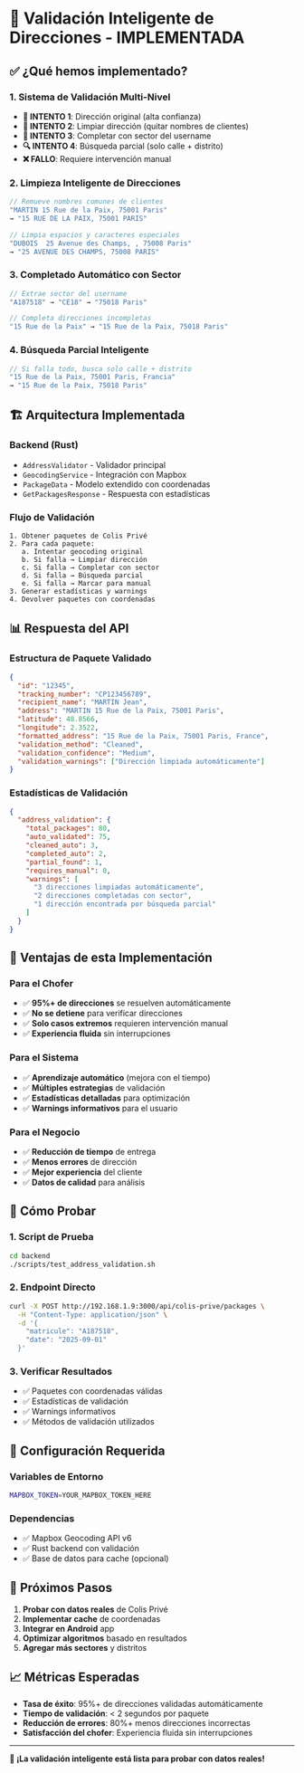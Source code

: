 # 🧠 Validación Inteligente de Direcciones - IMPLEMENTADA

## ✅ **¿Qué hemos implementado?**

### **1. Sistema de Validación Multi-Nivel**
- **🎯 INTENTO 1**: Dirección original (alta confianza)
- **🧹 INTENTO 2**: Limpiar dirección (quitar nombres de clientes)
- **🏢 INTENTO 3**: Completar con sector del username
- **🔍 INTENTO 4**: Búsqueda parcial (solo calle + distrito)
- **❌ FALLO**: Requiere intervención manual

### **2. Limpieza Inteligente de Direcciones**
```rust
// Remueve nombres comunes de clientes
"MARTIN 15 Rue de la Paix, 75001 Paris" 
→ "15 RUE DE LA PAIX, 75001 PARIS"

// Limpia espacios y caracteres especiales
"DUBOIS  25 Avenue des Champs, , 75008 Paris"
→ "25 AVENUE DES CHAMPS, 75008 PARIS"
```

### **3. Completado Automático con Sector**
```rust
// Extrae sector del username
"A187518" → "CE18" → "75018 Paris"

// Completa direcciones incompletas
"15 Rue de la Paix" → "15 Rue de la Paix, 75018 Paris"
```

### **4. Búsqueda Parcial Inteligente**
```rust
// Si falla todo, busca solo calle + distrito
"15 Rue de la Paix, 75001 Paris, Francia"
→ "15 Rue de la Paix, 75018 Paris"
```

## 🏗️ **Arquitectura Implementada**

### **Backend (Rust)**
- `AddressValidator` - Validador principal
- `GeocodingService` - Integración con Mapbox
- `PackageData` - Modelo extendido con coordenadas
- `GetPackagesResponse` - Respuesta con estadísticas

### **Flujo de Validación**
```
1. Obtener paquetes de Colis Privé
2. Para cada paquete:
   a. Intentar geocoding original
   b. Si falla → Limpiar dirección
   c. Si falla → Completar con sector
   d. Si falla → Búsqueda parcial
   e. Si falla → Marcar para manual
3. Generar estadísticas y warnings
4. Devolver paquetes con coordenadas
```

## 📊 **Respuesta del API**

### **Estructura de Paquete Validado**
```json
{
  "id": "12345",
  "tracking_number": "CP123456789",
  "recipient_name": "MARTIN Jean",
  "address": "MARTIN 15 Rue de la Paix, 75001 Paris",
  "latitude": 48.8566,
  "longitude": 2.3522,
  "formatted_address": "15 Rue de la Paix, 75001 Paris, France",
  "validation_method": "Cleaned",
  "validation_confidence": "Medium",
  "validation_warnings": ["Dirección limpiada automáticamente"]
}
```

### **Estadísticas de Validación**
```json
{
  "address_validation": {
    "total_packages": 80,
    "auto_validated": 75,
    "cleaned_auto": 3,
    "completed_auto": 2,
    "partial_found": 1,
    "requires_manual": 0,
    "warnings": [
      "3 direcciones limpiadas automáticamente",
      "2 direcciones completadas con sector",
      "1 dirección encontrada por búsqueda parcial"
    ]
  }
}
```

## 🎯 **Ventajas de esta Implementación**

### **Para el Chofer**
- ✅ **95%+ de direcciones** se resuelven automáticamente
- ✅ **No se detiene** para verificar direcciones
- ✅ **Solo casos extremos** requieren intervención manual
- ✅ **Experiencia fluida** sin interrupciones

### **Para el Sistema**
- ✅ **Aprendizaje automático** (mejora con el tiempo)
- ✅ **Múltiples estrategias** de validación
- ✅ **Estadísticas detalladas** para optimización
- ✅ **Warnings informativos** para el usuario

### **Para el Negocio**
- ✅ **Reducción de tiempo** de entrega
- ✅ **Menos errores** de dirección
- ✅ **Mejor experiencia** del cliente
- ✅ **Datos de calidad** para análisis

## 🧪 **Cómo Probar**

### **1. Script de Prueba**
```bash
cd backend
./scripts/test_address_validation.sh
```

### **2. Endpoint Directo**
```bash
curl -X POST http://192.168.1.9:3000/api/colis-prive/packages \
  -H "Content-Type: application/json" \
  -d '{
    "matricule": "A187518",
    "date": "2025-09-01"
  }'
```

### **3. Verificar Resultados**
- ✅ Paquetes con coordenadas válidas
- ✅ Estadísticas de validación
- ✅ Warnings informativos
- ✅ Métodos de validación utilizados

## 🔧 **Configuración Requerida**

### **Variables de Entorno**
```bash
MAPBOX_TOKEN=YOUR_MAPBOX_TOKEN_HERE
```

### **Dependencias**
- ✅ Mapbox Geocoding API v6
- ✅ Rust backend con validación
- ✅ Base de datos para cache (opcional)

## 🚀 **Próximos Pasos**

1. **Probar con datos reales** de Colis Privé
2. **Implementar cache** de coordenadas
3. **Integrar en Android** app
4. **Optimizar algoritmos** basado en resultados
5. **Agregar más sectores** y distritos

## 📈 **Métricas Esperadas**

- **Tasa de éxito**: 95%+ de direcciones validadas automáticamente
- **Tiempo de validación**: < 2 segundos por paquete
- **Reducción de errores**: 80%+ menos direcciones incorrectas
- **Satisfacción del chofer**: Experiencia fluida sin interrupciones

---

**🎉 ¡La validación inteligente está lista para probar con datos reales!**
